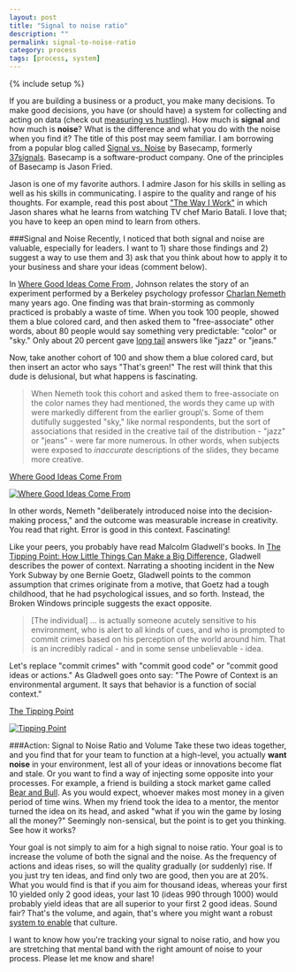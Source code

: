 ```yaml
---
layout: post
title: "Signal to noise ratio"
description: ""
permalink: signal-to-noise-ratio
category: process
tags: [process, system]
---
```

{% include setup %}

If you are building a business or a product, you make many decisions. To make good decisions, you have (or should have) a system for collecting and acting on data (check out [measuring vs hustling](../measuring-vs-hustling)). How much is __signal__ and how much is __noise__? What is the difference and what you do with the noise when you find it? The title of this post may seem familiar. I am borrowing from a popular blog called <a target="out" href="http://signalvnoise.com/">Signal vs. Noise</a> by Basecamp, formerly <a target="out" href="http://37signals.com/">37signals</a>. Basecamp is a software-product company. One of the principles of Basecamp is Jason Fried.

Jason is one of my favorite authors. I admire Jason for his skills in selling as well as his skills in communicating. I aspire to the quality and range of his thoughts. For example, read this post about <a target='out' href="http://www.inc.com/magazine/20091101/the-way-i-work-jason-fried-of-37signals.html">"The Way I Work"</a> in which Jason shares what he learns from watching TV chef Mario Batali. I love that; you have to keep an open mind to learn from others.

###Signal and Noise
Recently, I noticed that both signal and noise are valuable, especially for leaders. I want to 1) share those findings and 2) suggest a way to use them and 3) ask that you think about how to apply it to your business and share your ideas (comment below).

In <a href="http://www.amazon.com/gp/product/B003ZK58TA/ref=as_li_tl?ie=UTF8&camp=1789&creative=390957&creativeASIN=B003ZK58TA&linkCode=as2&tag=dklo-20&linkId=MK4MOV4LWDY3ZYO4">Where Good Ideas Come From</a><img src="http://ir-na.amazon-adsystem.com/e/ir?t=dklo-20&l=as2&o=1&a=B003ZK58TA" width="1" height="1" border="0" alt="" style="border:none !important; margin:0px !important;" />, Johnson relates the story of an experiment performed by a Berkeley psychology professor <a target="out" href="http://www.charlannemeth.com/">Charlan Nemeth</a> many years ago. One finding was that brain-storming as commonly practiced is probably a waste of time. When you took 100 people, showed them a blue colored card, and then asked them to "free-associate" other words, about 80 people would say something very predictable: "color" or "sky." Only about 20 percent gave <a target="out" href="http://en.wikipedia.org/wiki/Long_tail">long tail</a> answers like "jazz" or "jeans."

Now, take another cohort of 100 and show them a blue colored card, but then insert an actor who says "That\'s green!" The rest will think that this dude is delusional, but what happens is fascinating.

<blockquote>
  <p>When Nemeth took this cohort and asked them to free-associate on the color names they had mentioned, the words they came up with were markedly different from the earlier group\'s. Some of them dutifully suggested "sky," like normal respondents, but the sort of associations that resided in the creative tail of the distribution - "jazz" or "jeans" - were far more numerous. In other words, when subjects were exposed to <em>inaccurate</em> descriptions of the slides, they became more creative.</p>
</blockquote>

<a target="out" href="http://www.amazon.com/gp/product/B003ZK58TA/ref=as_li_tl?ie=UTF8&camp=1789&creative=390957&creativeASIN=B003ZK58TA&linkCode=as2&tag=dklo-20&linkId=MK4MOV4LWDY3ZYO4">Where Good Ideas Come From</a><img src="http://ir-na.amazon-adsystem.com/e/ir?t=dklo-20&l=as2&o=1&a=B003ZK58TA" width="1" height="1" border="0" alt="" style="border:none !important; margin:0px !important;" />

[![Where Good Ideas Come From]({{site.url}}/assets/images/2014-05-12_GoodIdeas.jpg "Where Good Ideas Come From")](http://www.amazon.com/gp/product/B003ZK58TA/ref=as_li_tl?ie=UTF8&camp=1789&creative=390957&creativeASIN=B003ZK58TA&linkCode=as2&tag=dklo-20)

In other words, Nemeth "deliberately introduced noise into the decision-making process," and the outcome was measurable increase in creativity. You read that right. Error is good in this context. Fascinating!

Like your peers, you probably have read Malcolm Gladwell\'s books. In <a target="out" href="http://www.amazon.com/gp/product/B000OT8GD0/ref=as_li_tl?ie=UTF8&camp=1789&creative=390957&creativeASIN=B000OT8GD0&linkCode=as2&tag=dklo-20&linkId=WDASKL62XT4R7XQV">The Tipping Point: How Little Things Can Make a Big Difference</a><img src="http://ir-na.amazon-adsystem.com/e/ir?t=dklo-20&l=as2&o=1&a=B000OT8GD0" width="1" height="1" border="0" alt="" style="border:none !important; margin:0px !important;" />, Gladwell describes the power of context. Narrating a shooting incident in the New York Subway by one Bernie Goetz, Gladwell points to the common assumption that crimes originate from a motive, that Goetz had a tough childhood, that he had psychological issues, and so forth. Instead, the Broken Windows principle suggests the exact opposite.

<blockquote>
  <p>[The individual] ... is actually someone acutely sensitive to his environment, who is alert to all kinds of cues, and who is prompted to commit crimes based on his perception of the world around him. That is an incredibly radical - and in some sense unbelievable - idea.</p>
</blockquote>

Let\'s replace "commit crimes" with "commit good code" or "commit good ideas or actions." As Gladwell goes onto say: "The Powre of Context is an environmental argument. It says that behavior is a function of social context."

<a target="out" href="http://www.amazon.com/gp/product/B000OT8GD0/ref=as_li_tl?ie=UTF8&camp=1789&creative=390957&creativeASIN=B000OT8GD0&linkCode=as2&tag=dklo-20&linkId=WDASKL62XT4R7XQV">The Tipping Point</a>

[![Tipping Point]({{site.url}}/assets/images/2014-05-12_TippingPoint.jpg "Tipping Point")](http://www.amazon.com/gp/product/B000OT8GD0/ref=as_li_tl?ie=UTF8&camp=1789&creative=390957&creativeASIN=B000OT8GD0&linkCode=as2&tag=dklo-20)

###Action: Signal to Noise Ratio and Volume
Take these two ideas together, and you find that for your team to function at a high-level, you actually __want noise__ in your environment, lest all of your ideas or innovations become flat and stale. Or you want to find a way of injecting some opposite into your processes. For example, a friend is building a stock market game called <a href="www.bearandbull.co">Bear and Bull</a>. As you would expect, whoever makes most money in a given period of time wins. When my friend took the idea to a mentor, the mentor turned the idea on its head, and asked "what if you win the game by losing all the money?" Seemingly non-sensical, but the point is to get you thinking. See how it works?

Your goal is not simply to aim for a high signal to noise ratio. Your goal is to increase the volume of both the signal and the noise. As the frequency of actions and ideas rises, so will the quality gradually (or suddenly) rise. If you just try ten ideas, and find only two are good, then you are at 20%. What you would find is that if you aim for thousand ideas, whereas your first 10 yielded only 2 good ideas, your last 10 (ideas 990 through 1000) would probably yield ideas that are all superior to your first 2 good ideas. Sound fair? That\'s the volume, and again, that\'s where you might want a robust [system to enable](../data-driven-hustle-a-system) that culture.

I want to know how you\'re tracking your signal to noise ratio, and how you are stretching that mental band with the right amount of noise to your process. Please let me know and share!

